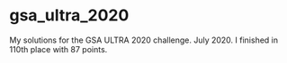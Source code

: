 # gsa_ultra_2020
My solutions for the GSA ULTRA 2020 challenge.
July 2020.
I finished in 110th place with 87 points.
